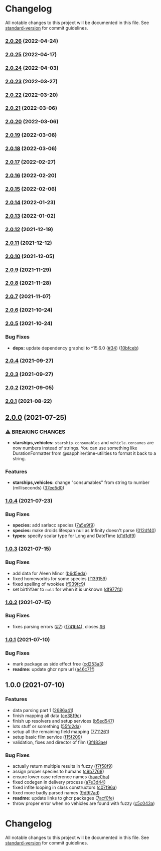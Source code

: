 # Changelog

All notable changes to this project will be documented in this file. See [standard-version](https://github.com/conventional-changelog/standard-version) for commit guidelines.

### [2.0.26](https://github.com/skyra-project/star-wars-api/compare/v2.0.25...v2.0.26) (2022-04-24)

### [2.0.25](https://github.com/skyra-project/star-wars-api/compare/v2.0.24...v2.0.25) (2022-04-17)

### [2.0.24](https://github.com/skyra-project/star-wars-api/compare/v2.0.23...v2.0.24) (2022-04-03)

### [2.0.23](https://github.com/skyra-project/star-wars-api/compare/v2.0.22...v2.0.23) (2022-03-27)

### [2.0.22](https://github.com/skyra-project/star-wars-api/compare/v2.0.21...v2.0.22) (2022-03-20)

### [2.0.21](https://github.com/skyra-project/star-wars-api/compare/v2.0.20...v2.0.21) (2022-03-06)

### [2.0.20](https://github.com/skyra-project/star-wars-api/compare/v2.0.19...v2.0.20) (2022-03-06)

### [2.0.19](https://github.com/skyra-project/star-wars-api/compare/v2.0.18...v2.0.19) (2022-03-06)

### [2.0.18](https://github.com/skyra-project/star-wars-api/compare/v2.0.17...v2.0.18) (2022-03-06)

### [2.0.17](https://github.com/skyra-project/star-wars-api/compare/v2.0.16...v2.0.17) (2022-02-27)

### [2.0.16](https://github.com/skyra-project/star-wars-api/compare/v2.0.15...v2.0.16) (2022-02-20)

### [2.0.15](https://github.com/skyra-project/star-wars-api/compare/v2.0.14...v2.0.15) (2022-02-06)

### [2.0.14](https://github.com/skyra-project/star-wars-api/compare/v2.0.13...v2.0.14) (2022-01-23)

### [2.0.13](https://github.com/skyra-project/star-wars-api/compare/v2.0.12...v2.0.13) (2022-01-02)

### [2.0.12](https://github.com/skyra-project/star-wars-api/compare/v2.0.11...v2.0.12) (2021-12-19)

### [2.0.11](https://github.com/skyra-project/star-wars-api/compare/v2.0.10...v2.0.11) (2021-12-12)

### [2.0.10](https://github.com/skyra-project/star-wars-api/compare/v2.0.9...v2.0.10) (2021-12-05)

### [2.0.9](https://github.com/skyra-project/star-wars-api/compare/v2.0.8...v2.0.9) (2021-11-29)

### [2.0.8](https://github.com/skyra-project/star-wars-api/compare/v2.0.7...v2.0.8) (2021-11-28)

### [2.0.7](https://github.com/skyra-project/star-wars-api/compare/v2.0.6...v2.0.7) (2021-11-07)

### [2.0.6](https://github.com/skyra-project/star-wars-api/compare/v2.0.5...v2.0.6) (2021-10-24)

### [2.0.5](https://github.com/skyra-project/star-wars-api/compare/v2.0.4...v2.0.5) (2021-10-24)


### Bug Fixes

* **deps:** update dependency graphql to ^15.6.0 ([#34](https://github.com/skyra-project/star-wars-api/issues/34)) ([10bfceb](https://github.com/skyra-project/star-wars-api/commit/10bfcebaac19b7e1e7437a1f12e193b42e012b76))

### [2.0.4](https://github.com/skyra-project/star-wars-api/compare/v2.0.3...v2.0.4) (2021-09-27)

### [2.0.3](https://github.com/skyra-project/star-wars-api/compare/v2.0.2...v2.0.3) (2021-09-27)

### [2.0.2](https://github.com/skyra-project/star-wars-api/compare/v2.0.1...v2.0.2) (2021-09-05)

### [2.0.1](https://github.com/skyra-project/star-wars-api/compare/v2.0.0...v2.0.1) (2021-08-22)

## [2.0.0](https://github.com/skyra-project/star-wars-api/compare/v1.0.4...v2.0.0) (2021-07-25)


### ⚠ BREAKING CHANGES

* **starships,vehicles:** `starship.consumables` and `vehicle.consumes` are now numbers instead of strings.
You can use something like DurationFormatter from @sapphire/time-utilities to format it back to a
string.

### Features

* **starships,vehicles:** change "consumables" from string to number (milliseconds) ([37ee5d0](https://github.com/skyra-project/star-wars-api/commit/37ee5d0bd02f7e066bc8395da32266c112a6e53e))

### [1.0.4](https://github.com/skyra-project/star-wars-api/compare/v1.0.3...v1.0.4) (2021-07-23)


### Bug Fixes

* **species:** add sarlacc species ([7a5e9f9](https://github.com/skyra-project/star-wars-api/commit/7a5e9f97f8894cc2ba36148f45cb92791c348125))
* **species:** make droids lifespan null as Infinity doesn't parse ([012df40](https://github.com/skyra-project/star-wars-api/commit/012df402d893b24dc14ebfe142a20226d5cefaa1))
* **types:** specify scalar type for Long and DateTime ([d1d1df9](https://github.com/skyra-project/star-wars-api/commit/d1d1df9c0347ea576b4162503c429735353c7d3c))

### [1.0.3](https://github.com/skyra-project/star-wars-api/compare/v1.0.2...v1.0.3) (2021-07-15)


### Bug Fixes

* add data for Aleen Minor ([b6d5eda](https://github.com/skyra-project/star-wars-api/commit/b6d5eda8c6cbca6317347278761896f1a5bd4d5b))
* fixed homeworlds for some species ([f139159](https://github.com/skyra-project/star-wars-api/commit/f1391596b11b9cdd826da1dda64e0b5d3ed03ca7))
* fixed spelling of wookiee ([f939fc9](https://github.com/skyra-project/star-wars-api/commit/f939fc98490ebb5e019f29935464a2b0eb80bc3e))
* set birthYaer to `null` for when it is unknown ([df977fd](https://github.com/skyra-project/star-wars-api/commit/df977fdde419b44451a86095c3ead4a693b4f8d4))

### [1.0.2](https://github.com/skyra-project/star-wars-api/compare/v1.0.1...v1.0.2) (2021-07-15)


### Bug Fixes

* fixes parsing errors ([#7](https://github.com/skyra-project/star-wars-api/issues/7)) ([f741bf4](https://github.com/skyra-project/star-wars-api/commit/f741bf43d33442365439fc69e204192bdffb2382)), closes [#6](https://github.com/skyra-project/star-wars-api/issues/6)

### [1.0.1](https://github.com/skyra-project/star-wars-api/compare/v1.0.0...v1.0.1) (2021-07-10)


### Bug Fixes

* mark package as side effect free ([cd253a3](https://github.com/skyra-project/star-wars-api/commit/cd253a341f33baf8e6e83f6e875fa948c1d0ac14))
* **readme:** update ghcr npm url ([a46c71f](https://github.com/skyra-project/star-wars-api/commit/a46c71fd2a742d6c2c50d2607f116b2f3cfc0872))

## 1.0.0 (2021-07-10)

### Features

-   data parsing part 1 ([2686a41](https://github.com/skyra-project/star-wars-api/commit/2686a410a8b09b7f261227ef17be2d2bd72bf428))
-   finish mapping all data ([ce38f9c](https://github.com/skyra-project/star-wars-api/commit/ce38f9ca03e36e83ddbc4e3252bba2461a389978))
-   finish up resolvers and setup services ([b5ed547](https://github.com/skyra-project/star-wars-api/commit/b5ed5473350cfb205b889738894b03791173da11))
-   lots stuff or something ([55fd2da](https://github.com/skyra-project/star-wars-api/commit/55fd2daaf7ef1ee138ec664f7fc6205f55ee34f8))
-   setup all the remaining field mapping ([7711261](https://github.com/skyra-project/star-wars-api/commit/77112619433a9ceb1098704e948380b64fac6ac7))
-   setup basic film service ([f15f209](https://github.com/skyra-project/star-wars-api/commit/f15f209fa391c3af82b476aaa76b80c3b2178e91))
-   validation, fixes and director of film ([3f483ae](https://github.com/skyra-project/star-wars-api/commit/3f483aec49c0ef47c37a6a723039e04494d69e06))

### Bug Fixes

-   actually return multiple results in fuzzy ([f7f58f9](https://github.com/skyra-project/star-wars-api/commit/f7f58f976e03f0310df969d261c8e38775bbe40f))
-   assign proper species to humans ([c9b7768](https://github.com/skyra-project/star-wars-api/commit/c9b7768bdc9df31eb6c8eeb2ddcd05aca1ec2fee))
-   ensure lower case reference names ([baae0ba](https://github.com/skyra-project/star-wars-api/commit/baae0ba4709b0993370dc730774e10ed6320170a))
-   fixed codegen in delivery process ([a7e3d44](https://github.com/skyra-project/star-wars-api/commit/a7e3d4400e0098aa89cbc5aa761d60bf4d38dff9))
-   fixed infite looping in class constructors ([c07f96a](https://github.com/skyra-project/star-wars-api/commit/c07f96a6cc947cb823d11bacc8ce2634267b46fb))
-   fixed more badly parsed names ([9d9f7ad](https://github.com/skyra-project/star-wars-api/commit/9d9f7ad81c60ac67971bdebe8d50df54a7354731))
-   **readme:** update links to ghcr packages ([7acf0fe](https://github.com/skyra-project/star-wars-api/commit/7acf0feaf9ddc999aae8d6f4057d1e8e5affca86))
-   throw proper error when no vehicles are found with fuzzy ([c5c043a](https://github.com/skyra-project/star-wars-api/commit/c5c043a767df9b1a010839f74f3302941e758a38))

# Changelog

All notable changes to this project will be documented in this file. See [standard-version](https://github.com/conventional-changelog/standard-version) for commit guidelines.
